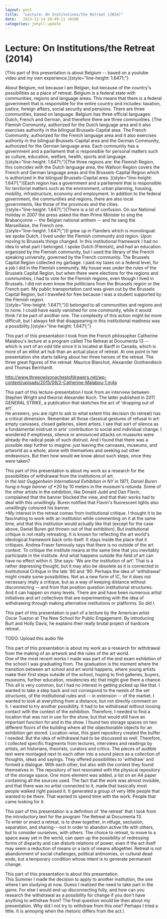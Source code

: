 ```yaml
---
layout: post
title:  "Lecture: On Institutions/the Retreat (2014)"
date:   2023-12-14 20:49:11 +0100
categories: jekyll update
---
```


# Lecture: On Institutions/the Retreat (2014) 

[This part of this presentation is about Belgium -- based on a youtube
video and my own experience.]{style="line-height: 1.6471;"}

About Belgium, not because I am Belgian, but because of the country's
possibilities as a place of retreat. Belgium is a federal state with
communities, regions and language areas. This means that there is a
federal government that is responsible for the entire country and
includes: taxation, justice, foreign affairs, social security and
pensions. There are three communities, based on language. Belgium has
three official languages: Dutch, French and German, and therefore there
are three communities. [The Flemish Community, authorized for the Dutch
language area and it also exercises authority in the bilingual
Brussels-Capital area. The French Community, authorized for the French
language area and it also exercises authority in the bilingual
Brussels-Capital area and the German Community, authorized for the
German language area. Each community has a government and a parliament
that is responsible for personal matters such as culture, education,
welfare, health, sports and language.\
]{style="line-height: 1.6471;"}[The three regions are: the Flemish
Region, this coincides with the Dutch language area, the Walloon Region
covers the French and German language areas and the Brussels-Capital
Region which is authorized in the bilingual Brussels-Capital
area. ]{style="line-height: 1.6471;"}[Each region has a government and a
parliament that is responsible for territorial matters such as the
environment, urban planning, housing, mobility, infrastructure, economy
and employment. In addition to the federal government, the communities
and regions, there are also local governments, like those of the
provinces and the cities.\
]{style="line-height: 1.6471;"}[There is a lot of confusion. On our
National Holiday in 2007 the press asked the then Prime Minister to sing
the Brabançonne -- the Belgian national anthem -- and he sang the
Marseillaise, the French one.\
]{style="line-height: 1.6471;"}[I grew up in Flanders which is
monolingual: we spoke Dutch. I lived under the Flemish community and
region. Upon moving to Brussels things changed. In this institutional
framework I had no idea to what part I belonged. I spoke Dutch
(Flemish), and had an education organized by the Flemish community, but
I used the library of the French speaking university, governed by the
French community. The Brussels Capital Region collected my garbage. I
paid my taxes on a federal level, for a job I did in the Flemish
community. My house was under the rules of the Brussels Capital Region,
but when there were elections for the regions and communities, I had to
vote for the Flemish regions, even though I lived in Brussels. I did not
even know the politicians from the Brussels region or the French part.
My public transportation card was given out by the Brussels Capital
Region, but I travelled for free because I was a student supported by
the Flemish region.\
]{style="line-height: 1.6471;"}[I belonged to all communities and
regions and to none. I could have easily vanished for one community,
while it would think I'd be part of another one. The complexity of this
action might be more difficult, but I always felt that disappearing in
this institutional madness was a
possibility.]{style="line-height: 1.6471;"}

This part of this presentation I took from the French philosopher
Catherine Malabou's lecture at a program called The Retreat at Documenta
13 -- which is sort of an odd title since it is located at Banff in
Canada, which is more of an elitist art hub than an actual place of
retreat. At one point in her presentation she starts talking about her
three heroes of the retreat. The three great figures of the retreat:
Maurice Blanchot, Alexander Grothendieck and Thomas Bernhardt.

<http://www.threeowlsonachestofdrawers.net/wp-content/uploads/2015/09/2-Catherine-Malabou-1.m4a>

This part of this lecture-presentation I took from an interview between
Stephen Wright and theorist Alexander Koch. The latter published in 2011
GENERAL STRIKE, a publication that sketches the act of 'dropping out of
art'.\
He answers, you are right to ask to what extent this decision (to
retreat) has a critical dimension. Remember all those classical gestures
of refusal in art: empty canvases, closed galleries, silent artists. I
see that sort of silence as a fundamental mistrust in arts' contribution
to social and individual change. I wondered if emptiness, silence or
announced attacks on museums were already the radical peak of such
distrust. And I found that there was a possible step further to imagine:
just leaving the canvases, museums, and artworld as a whole, alone with
themselves and seeking out other endeavours. But then how would we know
about such steps, once they were taken?

This part of this presentation is about my work as a research for the
possibilities of withdrawal from the institutions of art.\
*In the last Guggenheim International Exhibition in NY in 1971, Daniel
Buren hung a huge banner of* *20 by 10 meters in the museum's rotunda.
Some of the other artists in the exhibition, like Donald Judd and Dan
Flavin, complained that the banner blocked the view, and that their
works had to deal with this unwillingly. Buren notified that Flavin's
fluorescent lights also unwillingly coloured his banner.\
*My interest in the retreat comes from institutional critique. I thought
it to be fascinating to work with an institution while commenting on it
at the same time, and that this institution would actually like that
(except for the case above, Daniel Buren got thrown out of that
exhibition). But institutional critique is not really retreating. It is
known for reflecting the art world's ideological framework back onto
itself. It stays inside the place that it critiques. Andrea Fraser
famously says that there is no outside of the art context. To critique
the institute means at the same time that you inevitably participate in
the institute. And what happens outside the field of art can have no
effect within it. She says: 'We are the institution of art'. That is a
rather depressing thought, but it may also be obsolete as it is
connected to Institutional Critique in the late '80 and '90. Perhaps the
idea of 'withdrawal' might create some possibilities. Not as a new form
of IC, for it does not necessary imply a critique, but as a way of
keeping distance without disconnecting -- and from that position
question institutional structures. And it can happen on many
levels. There are and have been numerous artist initiatives and art
collectives that are experimenting with the idea of withdrawing through
making alternative institutions or platforms. So did I.

This part of this presentation is part of a lecture by the American
artist Oscar Tuazon at The New School for Public Engagement. By
introducing Burt and Holly Davis, he explains their really brutal
project of hardcore retreat.

TODO: Upload this audio file
<!-- http://www.threeowlsonachestofdrawers.net/wp-content/uploads/2015/09/OT-on-BH_1-2-3.m4a> -->

This part of this presentation is about my work as a research for
withdrawal from the making of an artwork and the rules of the art
world.\
One of the most recent works I made was part of the end exam exhibition
of the school I was graduating from. The graduation is the moment where
the transition between art school and art world happens, where young
artists make their first steps outside of the school, hoping to find
galleries, buyers, museums, further education, residencies etc that
might give them a chance. This all is very common, but I had no interest
in getting picked up like that. I wanted to take a step back and not
correspond to the needs of the set structures, of the institutional
rules and -- in extension -- of the market. I wanted to look at
everything from a distance, but not directly comment on it. I wanted to
try another possibility. It had to be withdrawal without loosing contact
with the context of the exhibition. Therefore, I needed to find a
location that was not in use for the show, but that would still have an
important function for and in the show. I found two storage spaces on
two different floors of the building where all the objectionable objects
for an exhibition get stored. Location-wise, this giant repository
created the buffer I needed. But the idea of withdrawal had to be
discussed as well. Therefore, I collected specific fragments from
lectures, interviews and readings by artists, art historians, theorists,
curators and critics. The pieces of audible text were montaged next to
each other into a sound piece as a collection of thoughts, ideas and
sayings. They offered possibilities to 'withdraw' and formed a dialogue.
With each other, but also with the context they found themselves in. The
repository of text resonated with the physical repository of the storage
space. One more element was added, a list on an A4 paper containing all
the sources used. The fact that the work was almost invisible, and that
there was no artist connected to it, made that basically most people
walked right passed it. It generated a group of very little people that
wanted to be there. That wanted to spend time with the work. People that
came looking for it.

This part of this presentation is a definition of 'the retreat' that I
took from the introductory text for the program The Retreat at Documenta
13.\
To enter or enact a retreat, is to draw together, in réfuge, seclusion,
separation, and sharing---not in order to abandon active life with
others, but to consider ourselves, with others. The choice to retreat,
to move to a space away yet in the world, can open up the possibility of
redressing forms of disparity and can disturb relations of power, even
if the act itself may seem a reduction of means or a lack of means
altogether. Retreat is not abandonment of social challenges, political
antinomies, or cultural dead ends, but a temporary condition whose
intent is to generate permanent change.

This part of this presentation is about this presentation.\
This Summer I made the decision to apply to another institution, the one
where I am studying at now. Guess I realized the need to take part in
the game. For else I would end up disconnecting fully, and how can you
research the withdrawal as a possibility for change if you don't have
anything to withdraw from? The final question would be then about my
presentation. Why did I not try to withdraw from this one? Perhaps I
tried a little. It is annoying when the rhetoric differs from the act.\
